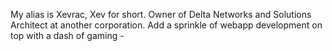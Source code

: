 My alias is Xevrac, Xev for short. Owner of Delta Networks and Solutions Architect at another corporation. Add a sprinkle of webapp development on top with a dash of gaming -
